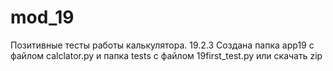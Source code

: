 # mod_19
Позитивные тесты работы калькулятора. 19.2.3
Создана папка app19 с файлом calclator.py и папка tests с файлом 19first_test.py
или скачать zip 
